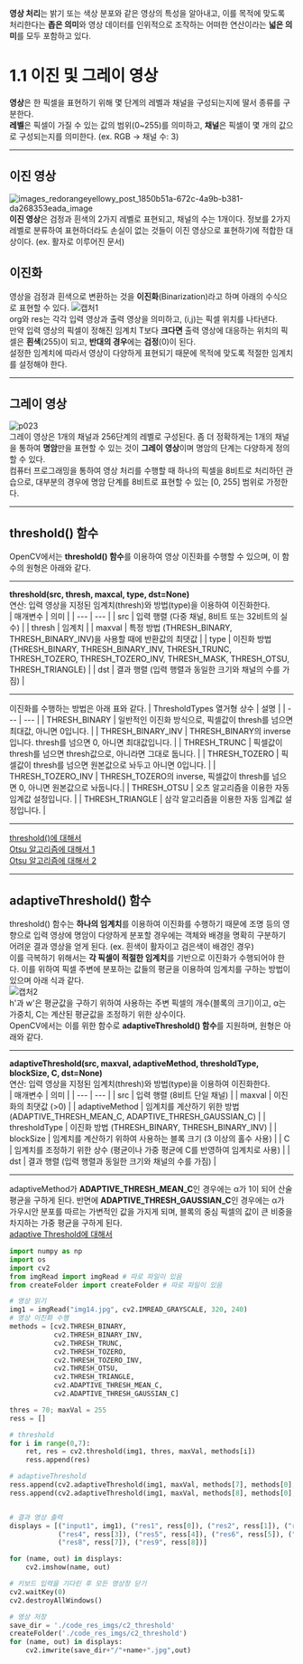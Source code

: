 **영상 처리**는 밝기 또는 색상 분포와 같은 영상의 특성을 알아내고, 이를 목적에 맞도록 처리한다는 **좁은 의미**와 
영상 데이터를 인위적으로 조작하는 어떠한 연산이라는 **넓은 의미**를 모두 포함하고 있다.

# 1.1 이진 및 그레이 영상
**영상**은 한 픽셀을 표현하기 위해 몇 단계의 레벨과 채널을 구성되는지에 딸서 종류를 구분한다.        
**레벨**은 픽셀이 가질 수 있는 값의 범위(0~255)를 의미하고, **채널**은 픽셀이 몇 개의 값으로 구성되는지를 의미한다. (ex. RGB -> 채널 수: 3)         
***
## 이진 영상
![images_redorangeyellowy_post_1850b51a-672c-4a9b-b381-da268353eada_image](https://user-images.githubusercontent.com/81175672/177175364-960aea12-4fc0-47c4-b4a4-135cf893eb66.png)                     
**이진 영상**은 검정과 흰색의 2가지 레벨로 표현되고, 채널의 수는 1개이다. 정보를 2가지 레벨로 분류하여 표현하더라도 손실이 없는 것들이 이진 영상으로 
표현하기에 적합한 대상이다. (ex. 활자로 이루어진 문서)      

## 이진화
영상을 검정과 흰색으로 변환하는 것을 **이진화**(Binarization)라고 하며 아래의 수식으로 표현할 수 있다.
![캡처1](https://user-images.githubusercontent.com/81175672/177177819-2a09cc4c-cf9b-495c-b04a-5211dd730ec0.JPG)             
org와 res는 각각 입력 영상과 출력 영상을 의미하고, (i,j)는 픽셀 위치를 나타낸다.       
만약 입력 영상의 픽셀이 정해진 임계치 T보다 **크다면** 출력 영상에 대응하는 위치의 픽셀은 **흰색**(255)이 되고, **반대의 경우**에는 **검정**(0)이 된다.         
설정한 임계치에 따라서 영상이 다양하게 표현되기 때문에 목적에 맞도록 적절한 임계치를 설정해야 한다.      
***

## 그레이 영상
![p023](https://user-images.githubusercontent.com/81175672/177180152-c698edf3-3fa1-443e-b69b-7eedcb269ae5.jpg)              
그레이 영상은 1개의 채널과 256단계의 레벨로 구성된다. 좀 더 정확하게는 1개의 채널을 통하여 **명암**만을 표현할 수 있는 것이 **그레이 영상**이며 명암의 단계는 다양하게 정의할 수 있다.          
컴퓨터 프로그래밍을 통하여 영상 처리를 수행할 때 하나의 픽셀을 8비트로 처리하던 관습으로, 대부분의 경우에 명암 단계를 8비트로 표현할 수 있는 [0, 255] 범위로 가정한다.         
***
## threshold() 함수
OpenCV에서는 **threshold() 함수**를 이용하여 영상 이진화를 수행할 수 있으며, 이 함수의 원형은 아래와 같다.          
***
**threshold(src, thresh, maxcal, type, dst=None)**           
연산: 입력 영상을 지정된 임계치(thresh)와 방법(type)을 이용하여 이진화한다.     
| 매개변수 | 의미 |
| --- | --- |
| src | 입력 행렬 (다중 채널, 8비트 또는 32비트의 실수) |
| thresh | 임계치 |
| maxval | 특정 방법 (THRESH_BINARY, THRESH_BINARY_INV)을 사용할 때에 반환값의 최댓값 |
| type | 이진화 방법 (THRESH_BINARY, THRESH_BINARY_INV, THRESH_TRUNC, THRESH_TOZERO, THRESH_TOZERO_INV, THRESH_MASK, THRESH_OTSU, THRESH_TRIANGLE) |
| dst | 결과 행렬 (입력 행렬과 동일한 크기와 채널의 수를 가짐) |
***
이진화를 수행하는 방법은 아래 표와 같다.
| ThresholdTypes 열거형 상수 | 설명 |
| --- | --- |
| THRESH_BINARY | 일반적인 이진화 방식으로, 픽셀값이 thresh를 넘으면 최대값, 아니면 0입니다. |
| THRESH_BINARY_INV | THRESH_BINARY의 inverse입니다. thresh를 넘으면 0, 아니면 최대값입니다. |
| THRESH_TRUNC | 픽셀값이 thresh를 넘으면 thresh값으로, 아니라면 그대로 둡니다. |
| THRESH_TOZERO | 픽셀값이 thresh를 넘으면 원본값으로 놔두고 아니면 0입니다. |
| THRESH_TOZERO_INV | THRESH_TOZERO의 inverse, 픽셀값이 thresh를 넘으면 0, 아니면 원본값으로 놔둡니다.|
| THRESH_OTSU | 오츠 알고리즘을 이용한 자동 임계값 설정입니다. |
| THRESH_TRIANGLE | 삼각 알고리즘을 이용한 자동 임계값 설정입니다. |    
***
[threshold()에 대해서](https://bkshin.tistory.com/entry/OpenCV-8-%EC%8A%A4%EB%A0%88%EC%8B%9C%ED%99%80%EB%94%A9Thresholding)                                 
[Otsu 알고리즘에 대해서 1](https://bskyvision.com/49)                               
[Otsu 알고리즘에 대해서 2](https://cafepurple.tistory.com/62)                                   
***
## adaptiveThreshold() 함수
threshold() 함수는 **하나의 임계치**를 이용하여 이진화를 수행하기 때문에 조명 등의 영향으로 입력 영상에 명암이 다양하게 분포할 경우에는 객체와 배경을 명확히 구분하기 어려운 결과 영상을 얻게 된다. (ex. 흰색이 활자이고 검은색이 배경인 경우)        
이를 극복하기 위해서는 **각 픽셀이 적절한 임계치**를 기반으로 이진화가 수행되어야 한다. 이를 위하여 픽셀 주변에 분포하는 값들의 평균을 이용하여 임계치를 구하는 방법이 있으며 
아래 식과 같다.        
![캡처2](https://user-images.githubusercontent.com/81175672/177232723-d9c3e541-a0ec-4fce-b358-35b7ceac5c0b.JPG)          
h'과 w'은 평균값을 구하기 위하여 사용하는 주변 픽셀의 개수(블록의 크기)이고, α는 가중치, C는 계산된 평균값을 조정하기 위한 상수이다.       
OpenCV에서는 이를 위한 함수로 **adaptiveThreshold() 함수**를 지원하며, 원형은 아래와 같다.
***
**adaptiveThreshold(src, maxval, adaptiveMethod, thresholdType, blockSize, C, dst=None)**           
연산: 입력 영상을 지정된 임계치(thresh)와 방법(type)을 이용하여 이진화한다.        
| 매개변수 | 의미 |
| --- | --- |
| src | 입력 행렬 (8비트 단일 채널) |
| maxval | 이진화의 최댓값 (>0) |
| adaptiveMethod | 임계치를 계산하기 위한 방법 (ADAPTIVE_THRESH_MEAN_C, ADAPTIVE_THRESH_GAUSSIAN_C) |
| thresholdType | 이진화 방법 (THRESH_BINARY, THRESH_BINARY_INV) |
| blockSize | 임계치를 계산하기 위하여 사용하는 블록 크기 (3 이상의 홀수 사용) |
| C | 임계치를 조정하기 위한 상수 (평균이나 가중 평균에 C를 반영하여 임계치로 사용) |
| dst | 결과 행렬 (입력 행렬과 동일한 크기와 채널의 수를 가짐) |
***
adaptiveMethod가 **ADAPTIVE_THRESH_MEAN_C**인 경우에는 α가 1이 되어 산술평균을 구하게 된다. 반면에 **ADAPTIVE_THRESH_GAUSSIAN_C**인 경우에는 α가 
가우시안 분포를 따르는 가변적인 값을 가지게 되며, 블록의 중심 픽셀의 값이 큰 비중을 차지하는 가중 평균을 구하게 된다.      
[adaptive Threshold에 대해서](https://hoony-gunputer.tistory.com/entry/OpenCV-python-adaptive-Threshold)             
```py
import numpy as np
import os
import cv2
from imgRead import imgRead # 따로 파일이 있음
from createFolder import createFolder # 따로 파일이 있음

# 영상 읽기
img1 = imgRead("img14.jpg", cv2.IMREAD_GRAYSCALE, 320, 240)
# 영상 이진화 수행
methods = [cv2.THRESH_BINARY,
           cv2.THRESH_BINARY_INV,
           cv2.THRESH_TRUNC,
           cv2.THRESH_TOZERO,
           cv2.THRESH_TOZERO_INV,
           cv2.THRESH_OTSU,
           cv2.THRESH_TRIANGLE,
           cv2.ADAPTIVE_THRESH_MEAN_C,
           cv2.ADAPTIVE_THRESH_GAUSSIAN_C]

thres = 70; maxVal = 255
ress = []

# threshold
for i in range(0,7):
    ret, res = cv2.threshold(img1, thres, maxVal, methods[i])
    ress.append(res)

# adaptiveThreshold
ress.append(cv2.adaptiveThreshold(img1, maxVal, methods[7], methods[0], 61, 0))
ress.append(cv2.adaptiveThreshold(img1, maxVal, methods[8], methods[0], 61, 0))


# 결과 영상 출력
displays = [("input1", img1), ("res1", ress[0]), ("res2", ress[1]), ("res3", ress[2]),
            ("res4", ress[3]), ("res5", ress[4]), ("res6", ress[5]), ("res7", ress[6]),
            ("res8", ress[7]), ("res9", ress[8])]

for (name, out) in displays:
    cv2.imshow(name, out)

# 키보드 입력을 기다린 후 모든 영상창 닫기
cv2.waitKey(0)
cv2.destroyAllWindows()

# 영상 저장
save_dir = './code_res_imgs/c2_threshold'
createFolder('./code_res_imgs/c2_threshold')
for (name, out) in displays:
    cv2.imwrite(save_dir+"/"+name+".jpg",out)

```
